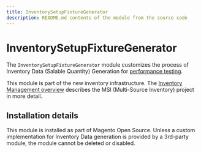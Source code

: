 ```yaml
---
title: InventorySetupFixtureGenerator
description: README.md contents of the module from the source code
---
```


# InventorySetupFixtureGenerator

The `InventorySetupFixtureGenerator` module customizes the process of Inventory Data (Salable Quantity) Generation for [performance testing](https://experienceleague.adobe.com/docs/commerce-operations/configuration-guide/cli/generate-data.html).

This module is part of the new inventory infrastructure. The
[Inventory Management overview](https://developer.adobe.com/commerce/webapi/rest/inventory/index.html)
describes the MSI (Multi-Source Inventory) project in more detail.

## Installation details

This module is installed as part of Magento Open Source. Unless a custom implementation
for Inventory Data generation is provided by a 3rd-party module, the module cannot be deleted or disabled.
